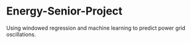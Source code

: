 # Energy-Senior-Project
Using windowed regression and machine learning to predict power grid oscillations.
